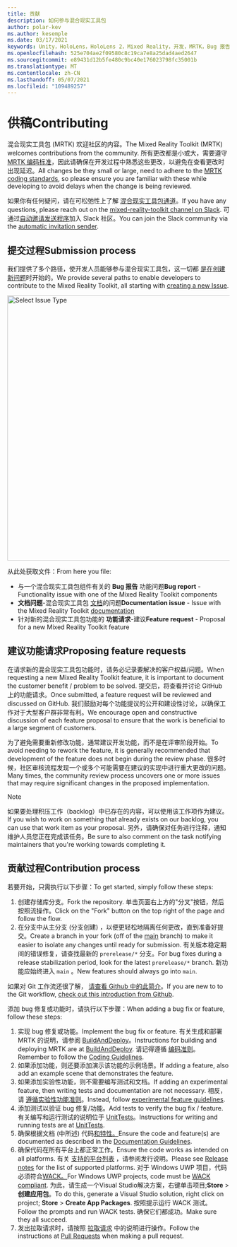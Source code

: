 ```yaml
---
title: 贡献
description: 如何参与混合现实工具包
author: polar-kev
ms.author: kesemple
ms.date: 03/17/2021
keywords: Unity，HoloLens，HoloLens 2，Mixed Reality，开发，MRTK，Bug 报告，
ms.openlocfilehash: 525e704ae2f09580c8c19ca7e8a25dad4aed2647
ms.sourcegitcommit: e89431d12b5fe480c9bc40e176023798fc35001b
ms.translationtype: MT
ms.contentlocale: zh-CN
ms.lasthandoff: 05/07/2021
ms.locfileid: "109489257"
---
```

# <a name="contributing"></a><span data-ttu-id="fef54-104">供稿</span><span class="sxs-lookup"><span data-stu-id="fef54-104">Contributing</span></span>

<span data-ttu-id="fef54-105">混合现实工具包 (MRTK) 欢迎社区的内容。</span><span class="sxs-lookup"><span data-stu-id="fef54-105">The Mixed Reality Toolkit (MRTK) welcomes contributions from the community.</span></span> <span data-ttu-id="fef54-106">所有更改都是小或大，需要遵守 [MRTK 编码标准](coding-guidelines.md)，因此请确保在开发过程中熟悉这些更改，以避免在查看更改时出现延迟。</span><span class="sxs-lookup"><span data-stu-id="fef54-106">All changes be they small or large, need to adhere to the [MRTK coding standards](coding-guidelines.md), so please ensure you are familiar with these while developing to avoid delays when the change is being reviewed.</span></span>

<span data-ttu-id="fef54-107">如果你有任何疑问，请在可松弛性上了解 [混合现实工具包通道](https://holodevelopers.slack.com/messages/C2H4HT858)。</span><span class="sxs-lookup"><span data-stu-id="fef54-107">If you have any questions, please reach out on the [mixed-reality-toolkit channel on Slack](https://holodevelopers.slack.com/messages/C2H4HT858).</span></span>
<span data-ttu-id="fef54-108">可通过[自动邀请发送程序](https://holodevelopersslack.azurewebsites.net/)加入 Slack 社区。</span><span class="sxs-lookup"><span data-stu-id="fef54-108">You can join the Slack community via the [automatic invitation sender](https://holodevelopersslack.azurewebsites.net/).</span></span>

## <a name="submission-process"></a><span data-ttu-id="fef54-109">提交过程</span><span class="sxs-lookup"><span data-stu-id="fef54-109">Submission process</span></span>

<span data-ttu-id="fef54-110">我们提供了多个路径，使开发人员能够参与混合现实工具包，这一切都 [是在创建新问题](https://github.com/Microsoft/MixedRealityToolkit-Unity/issues/new/choose)时开始的。</span><span class="sxs-lookup"><span data-stu-id="fef54-110">We provide several paths to enable developers to contribute to the Mixed Reality Toolkit, all starting with [creating a new Issue](https://github.com/Microsoft/MixedRealityToolkit-Unity/issues/new/choose).</span></span>

<img src="../features/images/contributing/SelectIssueType.png" width="600" alt="Select Issue Type">

<span data-ttu-id="fef54-111">从此处获取文件：</span><span class="sxs-lookup"><span data-stu-id="fef54-111">From here you file:</span></span>

- <span data-ttu-id="fef54-112">与一个混合现实工具包组件有关的 **Bug 报告** 功能问题</span><span class="sxs-lookup"><span data-stu-id="fef54-112">**Bug report** - Functionality issue with one of the Mixed Reality Toolkit components</span></span>
- <span data-ttu-id="fef54-113">**文档问题**-混合现实工具包 [文档](https://microsoft.github.io/MixedRealityToolkit-Unity)的问题</span><span class="sxs-lookup"><span data-stu-id="fef54-113">**Documentation issue** - Issue with the Mixed Reality Toolkit [documentation](https://microsoft.github.io/MixedRealityToolkit-Unity)</span></span>
- <span data-ttu-id="fef54-114">针对新的混合现实工具包功能的 **功能请求**-建议</span><span class="sxs-lookup"><span data-stu-id="fef54-114">**Feature request** - Proposal for a new Mixed Reality Toolkit feature</span></span>

## <a name="proposing-feature-requests"></a><span data-ttu-id="fef54-115">建议功能请求</span><span class="sxs-lookup"><span data-stu-id="fef54-115">Proposing feature requests</span></span>

<span data-ttu-id="fef54-116">在请求新的混合现实工具包功能时，请务必记录要解决的客户权益/问题。</span><span class="sxs-lookup"><span data-stu-id="fef54-116">When requesting a new Mixed Reality Toolkit feature, it is important to document the customer benefit / problem to be solved.</span></span> <span data-ttu-id="fef54-117">提交后，将查看并讨论 GitHub 上的功能请求。</span><span class="sxs-lookup"><span data-stu-id="fef54-117">Once submitted, a feature request will be reviewed and discussed on GitHub.</span></span> <span data-ttu-id="fef54-118">我们鼓励对每个功能提议的公开和建设性讨论，以确保工作对于大型客户群非常有利。</span><span class="sxs-lookup"><span data-stu-id="fef54-118">We encourage open and constructive discussion of each feature proposal to ensure that the work is beneficial to a large segment of customers.</span></span>

<span data-ttu-id="fef54-119">为了避免需要重新修改功能，通常建议开发功能，而不是在评审阶段开始。</span><span class="sxs-lookup"><span data-stu-id="fef54-119">To avoid needing to rework the feature, it is generally recommended that development of the feature does not begin during the review phase.</span></span> <span data-ttu-id="fef54-120">很多时候，社区审核流程发现一个或多个可能需要在建议的实现中进行重大更改的问题。</span><span class="sxs-lookup"><span data-stu-id="fef54-120">Many times, the community review process uncovers one or more issues that may require significant changes in the proposed implementation.</span></span>

> [!NOTE]
> <span data-ttu-id="fef54-121">如果要处理积压工作（backlog）中已存在的内容，可以使用该工作项作为建议。</span><span class="sxs-lookup"><span data-stu-id="fef54-121">If you wish to work on something that already exists on our backlog, you can use that work item as your proposal.</span></span> <span data-ttu-id="fef54-122">另外，请确保对任务进行注释，通知维护人员您正在完成该任务。</span><span class="sxs-lookup"><span data-stu-id="fef54-122">Be sure to also comment on the task notifying maintainers that you're working towards completing it.</span></span>

## <a name="contribution-process"></a><span data-ttu-id="fef54-123">贡献过程</span><span class="sxs-lookup"><span data-stu-id="fef54-123">Contribution process</span></span>

<span data-ttu-id="fef54-124">若要开始，只需执行以下步骤：</span><span class="sxs-lookup"><span data-stu-id="fef54-124">To get started, simply follow these steps:</span></span>

1. <span data-ttu-id="fef54-125">创建存储库分支。</span><span class="sxs-lookup"><span data-stu-id="fef54-125">Fork the repository.</span></span> <span data-ttu-id="fef54-126">单击页面右上方的"分叉"按钮，然后按照流操作。</span><span class="sxs-lookup"><span data-stu-id="fef54-126">Click on the "Fork" button on the top right of the page and follow the flow.</span></span>
1. <span data-ttu-id="fef54-127">在分支中从主分支 (分支创建) ，以便更轻松地[](https://github.com/microsoft/mixedrealitytoolkit-unity/tree/main)隔离任何更改，直到准备好提交。</span><span class="sxs-lookup"><span data-stu-id="fef54-127">Create a branch in your fork (off of the [main](https://github.com/microsoft/mixedrealitytoolkit-unity/tree/main) branch) to make it easier to isolate any changes until ready for submission.</span></span> <span data-ttu-id="fef54-128">有关版本稳定期间的错误修复，请查找最新的 `prerelease/*` 分支。</span><span class="sxs-lookup"><span data-stu-id="fef54-128">For bug fixes during a release stabilization period, look for the latest `prerelease/*` branch.</span></span> <span data-ttu-id="fef54-129">新功能应始终进入 `main` 。</span><span class="sxs-lookup"><span data-stu-id="fef54-129">New features should always go into `main`.</span></span>

<span data-ttu-id="fef54-130">如果对 Git 工作流还很了解， [请查看 Github 中的此简介](https://guides.github.com/activities/hello-world/)。</span><span class="sxs-lookup"><span data-stu-id="fef54-130">If you are new to to the Git workflow, [check out this introduction from Github](https://guides.github.com/activities/hello-world/).</span></span>

<span data-ttu-id="fef54-131">添加 bug 修复或功能时，请执行以下步骤：</span><span class="sxs-lookup"><span data-stu-id="fef54-131">When adding a bug fix or feature, follow these steps:</span></span>

1. <span data-ttu-id="fef54-132">实现 bug 修复或功能。</span><span class="sxs-lookup"><span data-stu-id="fef54-132">Implement the bug fix or feature.</span></span> <span data-ttu-id="fef54-133">有关生成和部署 MRTK 的说明，请参阅 [BuildAndDeploy](../updates-deployment/build-and-deploy.md)。</span><span class="sxs-lookup"><span data-stu-id="fef54-133">Instructions for building and deploying MRTK are at [BuildAndDeploy](../updates-deployment/build-and-deploy.md).</span></span> <span data-ttu-id="fef54-134">请记得遵循 [编码准则](../contributing/coding-guidelines.md)。</span><span class="sxs-lookup"><span data-stu-id="fef54-134">Remember to follow the [Coding Guidelines](../contributing/coding-guidelines.md).</span></span>
1. <span data-ttu-id="fef54-135">如果添加功能，则还要添加演示该功能的示例场景。</span><span class="sxs-lookup"><span data-stu-id="fef54-135">If adding a feature, also add an example scene that demonstrates the feature.</span></span>
1. <span data-ttu-id="fef54-136">如果添加实验性功能，则不需要编写测试和文档。</span><span class="sxs-lookup"><span data-stu-id="fef54-136">If adding an experimental feature, then writing tests and documentation are not necessary.</span></span> <span data-ttu-id="fef54-137">相反，请 [遵循实验性功能准则](../contributing/experimental-features.md)。</span><span class="sxs-lookup"><span data-stu-id="fef54-137">Instead, follow [experimental feature guidelines](../contributing/experimental-features.md).</span></span>
1. <span data-ttu-id="fef54-138">添加测试以验证 bug 修复/功能。</span><span class="sxs-lookup"><span data-stu-id="fef54-138">Add tests to verify the bug fix / feature.</span></span> <span data-ttu-id="fef54-139">有关编写和运行测试的说明位于 [UnitTests](../contributing/unit-tests.md)。</span><span class="sxs-lookup"><span data-stu-id="fef54-139">Instructions for writing and running tests are at [UnitTests](../contributing/unit-tests.md).</span></span>
1. <span data-ttu-id="fef54-140">确保根据文档 (中所述) 代码[和特性。](../contributing/documentation-guide.md)</span><span class="sxs-lookup"><span data-stu-id="fef54-140">Ensure the code and feature(s) are documented as described in the [Documentation Guidelines](../contributing/documentation-guide.md).</span></span>
1. <span data-ttu-id="fef54-141">确保代码在所有平台上都正常工作。</span><span class="sxs-lookup"><span data-stu-id="fef54-141">Ensure the code works as intended on all platforms.</span></span> <span data-ttu-id="fef54-142">有关 [支持的平台列表](../release-notes/mrtk-26-release-notes.md) ，请参阅发行说明。</span><span class="sxs-lookup"><span data-stu-id="fef54-142">Please see [Release notes](../release-notes/mrtk-26-release-notes.md) for the list of supported platforms.</span></span> <span data-ttu-id="fef54-143">对于 Windows UWP 项目，代码必须符合[WACK。](https://developer.microsoft.com/windows/develop/app-certification-kit)</span><span class="sxs-lookup"><span data-stu-id="fef54-143">For Windows UWP projects, code must be [WACK compliant](https://developer.microsoft.com/windows/develop/app-certification-kit).</span></span> <span data-ttu-id="fef54-144">为此，请生成一个Visual Studio解决方案，右键单击项目;**Store**  > **创建应用包**。</span><span class="sxs-lookup"><span data-stu-id="fef54-144">To do this, generate a Visual Studio solution, right click on project; **Store** > **Create App Packages**.</span></span> <span data-ttu-id="fef54-145">按照提示运行 WACK 测试。</span><span class="sxs-lookup"><span data-stu-id="fef54-145">Follow the prompts and run WACK tests.</span></span> <span data-ttu-id="fef54-146">确保它们都成功。</span><span class="sxs-lookup"><span data-stu-id="fef54-146">Make sure they all succeed.</span></span>
1. <span data-ttu-id="fef54-147">发出拉取请求时，请按照 [拉取请求](../contributing/pull-requests.md) 中的说明进行操作。</span><span class="sxs-lookup"><span data-stu-id="fef54-147">Follow the instructions at [Pull Requests](../contributing/pull-requests.md) when making a pull request.</span></span>
